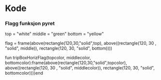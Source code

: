 # Kode

### Flagg funksjon pyret

top = "white"
middle = "green"
bottom = "yellow"

flag = frame(above(rectangle(120,30,"solid",top), above((rectangle(120, 30 , "solid", middle)), rectangle(120, 30, "solid", bottom))))

fun tripBoxHorizFlag(topcolor, middlecolor, bottomcolor):frame(above(rectangle(120,30,"solid",topcolor), above((rectangle(120, 30 , "solid", middlecolor)), rectangle(120, 30, "solid", bottomcolor))))end
